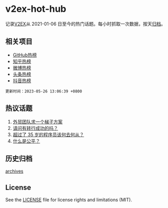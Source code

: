 # v2ex-hot-hub

 记录[V2EX](https://www.v2ex.com/)从 2021-01-06 日至今的热门话题。每小时抓取一次数据，按天[归档](archives)。
 
 ## 相关项目

- [GitHub热榜](https://github.com/lonnyzhang423/github-hot-hub)
- [知乎热榜](https://github.com/lonnyzhang423/zhihu-hot-hub)
- [微博热榜](https://github.com/lonnyzhang423/weibo-hot-hub)
- [头条热榜](https://github.com/lonnyzhang423/toutiao-hot-hub)
- [抖音热榜](https://github.com/lonnyzhang423/douyin-hot-hub)


 `更新时间：2023-05-26 13:06:39 +0800`

## 热议话题

1. [外贸团队求一个梯子方案](https://www.v2ex.com/t/942909)
1. [请问有转行成功的吗？](https://www.v2ex.com/t/943062)
1. [超过了 35 岁的程序员该何去何从？](https://www.v2ex.com/t/942892)
1. [什么是公平？](https://www.v2ex.com/t/942965)

## 历史归档

[archives](archives)

## License

See the [LICENSE](LICENSE) file for license rights and limitations (MIT).
